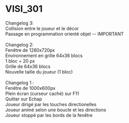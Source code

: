 # VISI_301

Changelog 3:<br>
	Collision entre le joueur et le décor<br>
	Passage en programmation orienté objet -- IMPORTANT<br>
<br>
Changelog 2:<br>
	Fenêtre de 1280x720px<br>
	Environnement en grille 64x36 blocs<br>
	1 bloc = 20 px<br>
	Grille de 64x36 blocs<br>
	Nouvelle taille du joueur (1 bloc)<br>
<br>
Changelog 1 :<br>
	Fenêtre de 1000x600px<br>
	Plein écran (curseur caché) sur F11<br>
	Quitter sur Echap<br>
	Joueur dirigé par les touches directionelles<br>
	Joueur animé selon une boucle et les directions<br>
	Joueur stoppé par les bords de la fenêtre<br>
